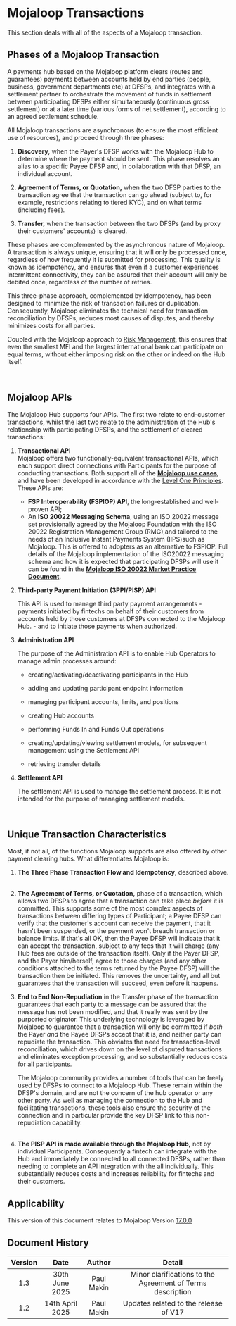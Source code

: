 
# Mojaloop Transactions
This section deals with all of the aspects of a Mojaloop transaction.

## Phases of a Mojaloop Transaction

A payments hub based on the Mojaloop platform clears (routes and guarantees) payments between accounts held by end parties (people, business,
government departments etc) at DFSPs, and integrates with a settlement
partner to orchestrate the movement of funds in settlement between
participating DFSPs either simultaneously (continuous gross settlement) or at a later time (various forms of net settlement), according to an agreed settlement
schedule.

All Mojaloop transactions are asynchronous (to ensure the most efficient
use of resources), and proceed through three phases:

1.  **Discovery,** when the Payer's DFSP works with the Mojaloop Hub to determine where the payment should be sent. This phase resolves an alias to a specific Payee DFSP and, in collaboration with that DFSP, an individual account.
 &nbsp;
2.  **Agreement of Terms, or Quotation,** when the two DFSP parties to the transaction agree that the transaction can go ahead (subject to, for example, restrictions relating to tiered KYC), and on what terms (including fees).
 &nbsp;

3.  **Transfer,** when the transaction between the two DFSPs (and by proxy their customers' accounts) is cleared.
&nbsp;

These phases are complemented by the asynchronous nature of Mojaloop. A transaction is always unique, ensuring that it will only be processed once, regardless of how frequently it is submitted for processing. This quality is known as idempotency, and ensures that even if a customer experiences intermittent connectivity, they can be assured that their account will only be debited once, regardless of the number of retries.

This three-phase approach, complemented by idempotency, has been designed to minimize the risk of transaction failures or duplication. Consequently, Mojaloop eliminates the technical need for transaction reconciliation by DFSPs, reduces most causes of disputes, and thereby minimizes costs for all parties. 

Coupled with the Mojaloop approach to [Risk Management](./risk.md), this ensures that even the smallest MFI and the largest international bank can participate on equal terms, without either imposing risk on the other or indeed on the Hub itself.

&nbsp;
## Mojaloop APIs

The Mojaloop Hub supports four APIs. The first two relate to end-customer transactions, whilst the last two relate to the administration of the Hub's relationship with participating DFSPs, and the settlement of cleared transactions:

1. **Transactional API**    
Mojaloop offers two functionally-equivalent transactional APIs, which each support direct connections with Participants for the purpose of conducting transactions. Both support all of the [**Mojaloop use cases**](./use-cases.md), and have been developed in accordance with the [Level One Principles](https://www.leveloneproject.org/project_guide/level-one-project-design-principles/). These APIs are:
    - **FSP Interoperability (FSPIOP) API**, the long-established and well-proven API;
&nbsp;
    - An **ISO 20022 Messaging Schema**, using an ISO 20022 message set provisionally agreed by the Mojaloop Foundation with the ISO 20022 Registration Management Group (RMG),and tailored to the needs of an Inclusive Instant Payments System (IIPS)such as Mojaloop. This is offered to adopters as an alternative to FSPIOP. Full details of the Mojaloop implementation of the ISO20022 messaging schema and how it is expected that participating DFSPs will use it can be found in the [**Mojaloop ISO 20022 Market Practice Document**](./Iso20022/MarketPracticeDocument.html).
	
2.  **Third-party Payment Initiation (3PPI/PISP) API**

	This API is used to manage third party payment arrangements - payments initiated by fintechs on behalf of their customers from accounts held by those customers at DFSPs connected to the Mojaloop Hub. - and to initiate those payments when authorized.


3.  **Administration API**

	The purpose of the Administration API is to enable Hub Operators to manage admin processes around:

	-   creating/activating/deactivating participants in the Hub

	-   adding and updating participant endpoint information

	-   managing participant accounts, limits, and positions

	-   creating Hub accounts

	-   performing Funds In and Funds Out operations

	-   creating/updating/viewing settlement models, for subsequent management using the Settlement API

	-   retrieving transfer details

4.  **Settlement API**

	The settlement API is used to manage the settlement process. It is not intended for the purpose of managing settlement models.

&nbsp;

## Unique Transaction Characteristics

Most, if not all, of the functions Mojaloop supports are also offered by
other payment clearing hubs. What differentiates Mojaloop is:

1.  **The Three Phase Transaction Flow and Idempotency**, described above.   &nbsp;
2.  **The Agreement of Terms, or Quotation,** phase of a transaction,
    which allows two DFSPs to agree that a transaction can take place *before* it is committed. This supports some of the most complex aspects of transactions between differing types of Participant; a Payee DFSP can verify that the customer's account can receive the payment, that it hasn't been suspended, or the payment won't breach transaction or balance limits. If that's all OK, then the Payee DFSP will indicate that it can accept the transaction, subject to any fees that it will charge  (any Hub fees are outside of the transaction itself). Only if the Payer DFSP, and the Payer him/herself, agree to those charges (and any other conditions attached to the terms returned by the Payee DFSP) will the transaction then be initiated. This removes the uncertainty, and all but guarantees that the transaction will succeed, even before it happens.
   
3.  **End to End Non-Repudiation** in the Transfer phase of the
    transaction guarantees that each party to a message can be assured
    that the message has not been modified, and that it really was sent
    by the purported originator. This underlying technology is leveraged
    by Mojaloop to guarantee that a transaction will only be committed
    if *both* the Payer *and* the Payee DFSPs accept that it is, and
    neither party can repudiate the transaction. This obviates the need
    for transaction-level reconciliation, which drives down on the level
    of disputed transactions and eliminates exception processing, and so
    substantially reduces costs for all participants.

	The Mojaloop community provides a number of tools that can be freely used by DFSPs to connect to a Mojaloop Hub. These remain within the DFSP's domain, and are not the concern of the hub operator or any other party. As well as managing the connection to the Hub and facilitating transactions, these tools also ensure the security of the connection and in particular provide the key DFSP link to this non-repudiation capability.  
	&nbsp;
4.  **The PISP API is made available through the Mojaloop Hub,** not by individual Participants. Consequently a fintech can integrate with the Hub and immediately be connected to all connected DFSPs, rather than needing to complete an API integration with the all individually. This substantially reduces costs and increases reliability for fintechs and their customers.

## Applicability

This version of this document relates to Mojaloop Version [17.0.0](https://github.com/mojaloop/helm/releases/tag/v17.0.0)

## Document History
  |Version|Date|Author|Detail|
|:--------------:|:--------------:|:--------------:|:--------------:|
|1.3|30th June 2025| Paul Makin|Minor clarifications to the Agreement of Terms description| 
|1.2|14th April 2025| Paul Makin|Updates related to the release of V17|